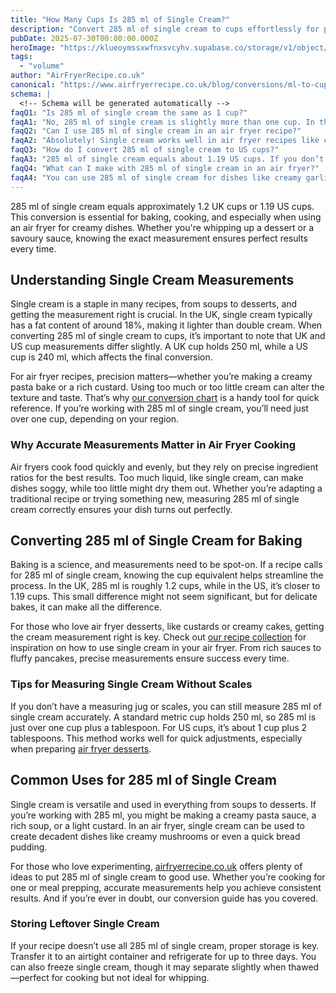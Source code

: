 ```yaml
---
title: "How Many Cups Is 285 ml of Single Cream?"
description: "Convert 285 ml of single cream to cups effortlessly for perfect baking and cooking every time. Includes UK and US conversions!"
pubDate: 2025-07-30T00:00:00.000Z
heroImage: "https://klueoymssxwfnxsvcyhv.supabase.co/storage/v1/object/public/Shmucket/how-many-cups-is-285-ml-of-single-cream.webp"
tags:
  - "volume"
author: "AirFryerRecipe.co.uk"
canonical: "https://www.airfryerrecipe.co.uk/blog/conversions/ml-to-cups/how-many-cups-is-285-ml-of-single-cream"
schema: |
  <!-- Schema will be generated automatically -->
faqQ1: "Is 285 ml of single cream the same as 1 cup?"
faqA1: "No, 285 ml of single cream is slightly more than one cup. In the UK, it’s about 1.2 cups, and in the US, it’s roughly 1.19 cups. Always check your recipe’s measurement system for accuracy."
faqQ2: "Can I use 285 ml of single cream in an air fryer recipe?"
faqA2: "Absolutely! Single cream works well in air fryer recipes like creamy pastas, custards, or sauces. Just ensure you measure it correctly—285 ml is just over one cup, so adjust accordingly for best results."
faqQ3: "How do I convert 285 ml of single cream to US cups?"
faqA3: "285 ml of single cream equals about 1.19 US cups. If you don’t have a measuring cup, use 1 cup plus 2 tablespoons for a close approximation."
faqQ4: "What can I make with 285 ml of single cream in an air fryer?"
faqA4: "You can use 285 ml of single cream for dishes like creamy garlic mushrooms, bread pudding, or even a quick custard. Check <a href=https://www.airfryerrecipe.co.uk>airfryerrecipe.co.uk</a> for more recipe ideas!"
---
```

<p>285 ml of single cream equals approximately 1.2 UK cups or 1.19 US cups. This conversion is essential for baking, cooking, and especially when using an air fryer for creamy dishes. Whether you're whipping up a dessert or a savoury sauce, knowing the exact measurement ensures perfect results every time.</p>  

<h2>Understanding Single Cream Measurements</h2>  
<p>Single cream is a staple in many recipes, from soups to desserts, and getting the measurement right is crucial. In the UK, single cream typically has a fat content of around 18%, making it lighter than double cream. When converting 285 ml of single cream to cups, it’s important to note that UK and US cup measurements differ slightly. A UK cup holds 250 ml, while a US cup is 240 ml, which affects the final conversion.</p>  

<p>For air fryer recipes, precision matters—whether you’re making a creamy pasta bake or a rich custard. Using too much or too little cream can alter the texture and taste. That’s why <a href=https://www.airfryerrecipe.co.uk/air-fryer-conversion-chart>our conversion chart</a> is a handy tool for quick reference. If you’re working with 285 ml of single cream, you’ll need just over one cup, depending on your region.</p>  

<h3>Why Accurate Measurements Matter in Air Fryer Cooking</h3>  
<p>Air fryers cook food quickly and evenly, but they rely on precise ingredient ratios for the best results. Too much liquid, like single cream, can make dishes soggy, while too little might dry them out. Whether you’re adapting a traditional recipe or trying something new, measuring 285 ml of single cream correctly ensures your dish turns out perfectly.</p>  

<h2>Converting 285 ml of Single Cream for Baking</h2>  
<p>Baking is a science, and measurements need to be spot-on. If a recipe calls for 285 ml of single cream, knowing the cup equivalent helps streamline the process. In the UK, 285 ml is roughly 1.2 cups, while in the US, it’s closer to 1.19 cups. This small difference might not seem significant, but for delicate bakes, it can make all the difference.</p>  

<p>For those who love air fryer desserts, like custards or creamy cakes, getting the cream measurement right is key. Check out <a href=https://www.airfryerrecipe.co.uk/recipes>our recipe collection</a> for inspiration on how to use single cream in your air fryer. From rich sauces to fluffy pancakes, precise measurements ensure success every time.</p>  

<h3>Tips for Measuring Single Cream Without Scales</h3>  
<p>If you don’t have a measuring jug or scales, you can still measure 285 ml of single cream accurately. A standard metric cup holds 250 ml, so 285 ml is just over one cup plus a tablespoon. For US cups, it’s about 1 cup plus 2 tablespoons. This method works well for quick adjustments, especially when preparing <a href=https://www.airfryerrecipe.co.uk/recipe-category/dessert>air fryer desserts</a>.</p>  

<h2>Common Uses for 285 ml of Single Cream</h2>  
<p>Single cream is versatile and used in everything from soups to desserts. If you’re working with 285 ml, you might be making a creamy pasta sauce, a rich soup, or a light custard. In an air fryer, single cream can be used to create decadent dishes like creamy mushrooms or even a quick bread pudding.</p>  

<p>For those who love experimenting, <a href=https://www.airfryerrecipe.co.uk>airfryerrecipe.co.uk</a> offers plenty of ideas to put 285 ml of single cream to good use. Whether you’re cooking for one or meal prepping, accurate measurements help you achieve consistent results. And if you’re ever in doubt, our conversion guide has you covered.</p>  

<h3>Storing Leftover Single Cream</h3>  
<p>If your recipe doesn’t use all 285 ml of single cream, proper storage is key. Transfer it to an airtight container and refrigerate for up to three days. You can also freeze single cream, though it may separate slightly when thawed—perfect for cooking but not ideal for whipping.</p>
